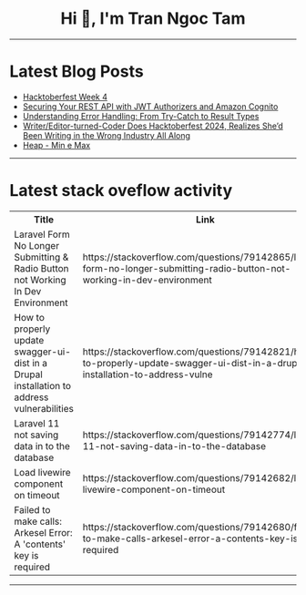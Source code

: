 <h1 align="center">Hi 👋, I'm Tran Ngoc Tam</h1>

---

# Latest Blog Posts 
<!-- BLOG-POST-LIST:START -->
- [Hacktoberfest Week 4](https://dev.to/cduarte3/hacktoberfest-week-4-1m)
- [Securing Your REST API with JWT Authorizers and Amazon Cognito](https://dev.to/aws-builders/securing-your-rest-api-with-jwt-authorizers-and-amazon-cognito-2dp2)
- [Understanding Error Handling: From Try-Catch to Result Types](https://dev.to/skanenje/understanding-error-handling-from-try-catch-to-result-types-21n4)
- [Writer/Editor-turned-Coder Does Hacktoberfest 2024, Realizes She’d Been Writing in the Wrong Industry All Along](https://dev.to/aeroma44/writereditor-turned-coder-does-hacktoberfest-2024-realizes-shed-been-writing-in-the-wrong-industry-all-along-54dh)
- [Heap - Min e Max](https://dev.to/amandafonseca/heap-min-e-max-2eci)
<!-- BLOG-POST-LIST:END -->

---

# Latest stack oveflow activity
<table>
  <tr><th>Title</th><th>Link</th></tr>
  <!-- STACKOVERFLOW:START --><tr><td>Laravel Form No Longer Submitting &amp; Radio Button not Working In Dev Environment</td><td>https://stackoverflow.com/questions/79142865/laravel-form-no-longer-submitting-radio-button-not-working-in-dev-environment</td></tr><tr><td>How to properly update swagger-ui-dist in a Drupal installation to address vulnerabilities</td><td>https://stackoverflow.com/questions/79142821/how-to-properly-update-swagger-ui-dist-in-a-drupal-installation-to-address-vulne</td></tr><tr><td>Laravel 11 not saving data in to the database</td><td>https://stackoverflow.com/questions/79142774/laravel-11-not-saving-data-in-to-the-database</td></tr><tr><td>Load livewire component on timeout</td><td>https://stackoverflow.com/questions/79142682/load-livewire-component-on-timeout</td></tr><tr><td>Failed to make calls: Arkesel Error: A &#39;contents&#39; key is required</td><td>https://stackoverflow.com/questions/79142680/failed-to-make-calls-arkesel-error-a-contents-key-is-required</td></tr><!-- STACKOVERFLOW:END -->
</table>

---


